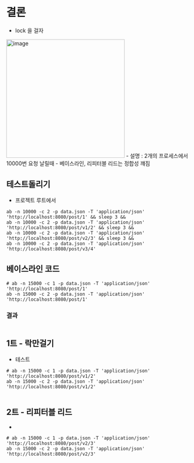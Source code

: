 # 결론
- lock 을 걸자
<img width="312" alt="image" src="https://user-images.githubusercontent.com/31065684/221095686-81a8709c-62ce-4a9a-8598-8f57217f2e8a.png">
- 설명 : 2개의 프로세스에서 10000번 요청 날릴때
  - 베이스라인, 리피터블 리드는 정합성 꺠짐

## 테스트돌리기

- 프로젝트 루트에서 

```shell
ab -n 10000 -c 2 -p data.json -T 'application/json' 'http://localhost:8080/post/1' && sleep 3 &&
ab -n 10000 -c 2 -p data.json -T 'application/json' 'http://localhost:8080/post/v1/2' && sleep 3 &&
ab -n 10000 -c 2 -p data.json -T 'application/json' 'http://localhost:8080/post/v2/3' && sleep 3 &&
ab -n 10000 -c 2 -p data.json -T 'application/json' 'http://localhost:8080/post/v3/4'
```



## 베이스라인 코드 
```shell
# ab -n 15000 -c 1 -p data.json -T 'application/json' 'http://localhost:8080/post/1'
ab -n 15000 -c 2 -p data.json -T 'application/json' 'http://localhost:8080/post/1'
```

### 결과
```
```



## 1트 - 락만걸기

- 테스트
```shell
# ab -n 15000 -c 1 -p data.json -T 'application/json' 'http://localhost:8080/post/v1/2'
ab -n 15000 -c 2 -p data.json -T 'application/json' 'http://localhost:8080/post/v1/2'
```

```

```



## 2트 - 리피터블 리드

- 
```shell
# ab -n 15000 -c 1 -p data.json -T 'application/json' 'http://localhost:8080/post/v2/3'
ab -n 15000 -c 2 -p data.json -T 'application/json' 'http://localhost:8080/post/v2/3'
```

```
```


